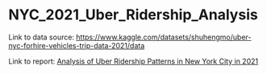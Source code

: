 # NYC_2021_Uber_Ridership_Analysis

Link to data source: https://www.kaggle.com/datasets/shuhengmo/uber-nyc-forhire-vehicles-trip-data-2021/data

Link to report: [Analysis of Uber Ridership Patterns in New York City in 2021](Math-168_Project-Report.pdf)
